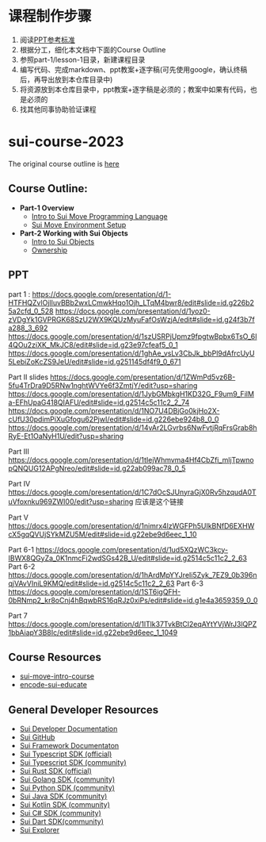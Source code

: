 # 课程制作步骤
1. 阅读[PPT参考标准](https://docs.google.com/document/d/1zh1jLr3lVVsnWOmfU_ynVURyAJs4U132/edit)
2. 根据分工，细化本文档中下面的Course Outline
3. 参照part-1/lesson-1目录，新建课程目录
4. 编写代码、完成markdown、ppt教案+逐字稿(可先使用google，确认终稿后，再导出放到本仓库目录中)
5. 将资源放到本仓库目录中，ppt教案+逐字稿是必须的；教案中如果有代码，也是必须的
6. 找其他同事协助验证课程


# sui-course-2023


The original course outline is [here](https://docs.google.com/document/d/16L0k0KpZrfwXFSFmNWzQv0NoUODX2z2dk0vC9kqIP5E/edit#)

## Course Outline:
- **Part-1 Overview**
    - [Intro to Sui Move Programming Language](./part-1/lesson-1/lesson-1.md)
    - [Sui Move Environment Setup](./part-1/lesson-2/lesson-2.md)
- **Part-2 Working with Sui Objects**
    - [Intro to Sui Objects](./part-2/lesson-1/lesson-1.md)
    - [Ownership](./part-2/lesson-1/lesson-1.md)


## PPT
part 1 :  https://docs.google.com/presentation/d/1-HTFHQZvlOjlIuvBBb2wxLCmwkHqo1Ojh_LTqM4bwr8/edit#slide=id.g226b25a2cfd_0_528
https://docs.google.com/presentation/d/1yoz0-zVDgYk1GVPRGK68SzU2WX9KQUzMyuFafOsWzjA/edit#slide=id.g24f3b7fa288_3_692
https://docs.google.com/presentation/d/1szUSRPjUpmz9fpgtwBpbx6TsO_6I4QOu2ziXK_MkJC8/edit#slide=id.g23e97cfeaf5_0_1
https://docs.google.com/presentation/d/1ghAe_vsLv3CbJk_bbPl9dAfrcUyU5LebiZoKcZS9JeU/edit#slide=id.g251145df4f9_0_671

Part II slides  https://docs.google.com/presentation/d/1ZWmPd5vz6B-5fu4TrDra9D5RNw1nghtWVYe6f3ZmtjY/edit?usp=sharing
https://docs.google.com/presentation/d/1JybGMbkgH1KD32G_F9um9_FilMa-EFhUpaG418QIAFU/edit#slide=id.g2514c5c11c2_2_74
https://docs.google.com/presentation/d/1NO7U4DBjGo0kjHo2X-cUfU30pdimPiXuGfogu62PjwI/edit#slide=id.g226ebe924b8_0_0
https://docs.google.com/presentation/d/14vAr2LGvrbs6NwFvtjRqFrsGrab8hRyE-Et1OaNyH1U/edit?usp=sharing

Part III
https://docs.google.com/presentation/d/1tIejWhmvma4Hf4CbZfi_mljTpwnopQNQUG12APgNreo/edit#slide=id.g22ab099ac78_0_5

Part IV https://docs.google.com/presentation/d/1C7dOcSJUnyraGjX0Rv5hzqudA0TuVfoxnku969ZWI00/edit?usp=sharing 应该是这个链接

Part V https://docs.google.com/presentation/d/1nimrx4lzWGFPh5UIkBNfD6EXHWcX5gqQVUjSYkMZU5M/edit#slide=id.g22ebe9d6eec_1_10

Part 6-1 https://docs.google.com/presentation/d/1ud5XQzWC3kcy-IBWX8QGyZa_0K1nmcFi2wdSGs42B_U/edit#slide=id.g2514c5c11c2_2_63
Part 6-2 https://docs.google.com/presentation/d/1hArdMpYYJreIi5Zyk_7EZ9_0b396nqjVAvVIniL9KMQ/edit#slide=id.g2514c5c11c2_2_63
Part 6-3 https://docs.google.com/presentation/d/1ST6igQFH-0bRNmp2_kr8oCnj4hBqwbRS16qRJz0xiPs/edit#slide=id.g1e4a3659359_0_0

Part 7 https://docs.google.com/presentation/d/1lTlk37TvkBtCl2eqAYtYVjWrJ3lQPZ1bbAiapY3B8Ic/edit#slide=id.g22ebe9d6eec_1_1049



## Course Resources
- [sui-move-intro-course](https://github.com/sui-foundation/sui-move-intro-course)
- [encode-sui-educate](https://github.com/sui-foundation/encode-sui-educate)

## General Developer Resources

- [Sui Developer Documentation](https://docs.sui.io/build)
- [Sui GitHub](https://github.com/MystenLabs/sui)
- [Sui Framework Documentaton](https://github.com/MystenLabs/sui/tree/main/crates/sui-framework/docs)
- [Sui Typescript SDK (official)](https://github.com/MystenLabs/sui/tree/main/sdk/typescript)
- [Sui Typescript SDK (community)](https://github.com/scallop-io/sui-kit)
- [Sui Rust SDK (official)](https://github.com/MystenLabs/sui/tree/main/crates/sui-sdk)
- [Sui Golang SDK (community)](https://github.com/coming-chat/go-sui-sdk)
- [Sui Python SDK (community)](https://github.com/FrankC01/pysui)
- [Sui Java SDK (community)](https://github.com/GrapeBaBa/sui4j)
- [Sui Kotlin SDK (community)](https://github.com/cosmostation/suikotlin)
- [Sui C# SDK (community)](https://github.com/d-moos/SuiNet)
- [Sui Dart SDK(community)](https://github.com/mofalabs/sui)
- [Sui Explorer](https://explorer.sui.io/)

